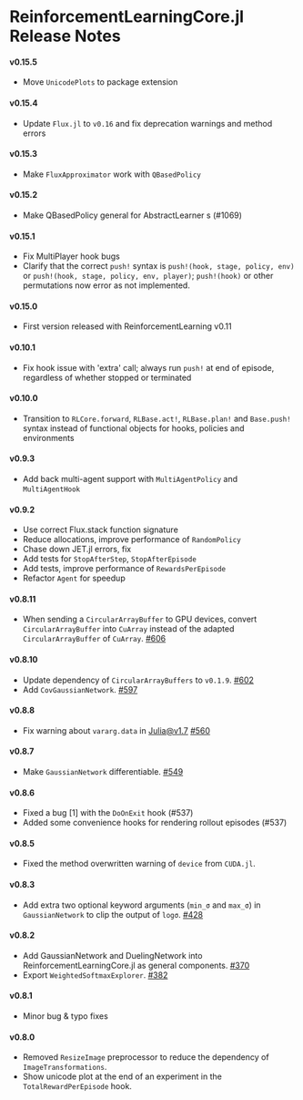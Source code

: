 # ReinforcementLearningCore.jl Release Notes

#### v0.15.5

- Move `UnicodePlots` to package extension

#### v0.15.4

- Update `Flux.jl` to `v0.16` and fix deprecation warnings and method errors

#### v0.15.3

- Make `FluxApproximator` work with `QBasedPolicy`

#### v0.15.2

- Make QBasedPolicy general for AbstractLearner s (#1069)

#### v0.15.1

- Fix MultiPlayer hook bugs
- Clarify that the correct `push!` syntax is `push!(hook, stage, policy, env)` or `push!(hook, stage, policy, env, player)`; `push!(hook)` or other permutations now error as not implemented.

#### v0.15.0

- First version released with ReinforcementLearning v0.11

#### v0.10.1

- Fix hook issue with 'extra' call; always run `push!` at end of episode, regardless of whether stopped or terminated

#### v0.10.0

- Transition to `RLCore.forward`, `RLBase.act!`, `RLBase.plan!` and `Base.push!` syntax instead of functional objects for hooks, policies and environments

#### v0.9.3

- Add back multi-agent support with `MultiAgentPolicy` and `MultiAgentHook`

#### v0.9.2

- Use correct Flux.stack function signature
- Reduce allocations, improve performance of `RandomPolicy`
- Chase down JET.jl errors, fix
- Add tests for `StopAfterStep`, `StopAfterEpisode`
- Add tests, improve performance of `RewardsPerEpisode`
- Refactor `Agent` for speedup

#### v0.8.11

- When sending a `CircularArrayBuffer` to GPU devices, convert `CircularArrayBuffer` into `CuArray` instead of the adapted `CircularArrayBuffer` of `CuArray`. [#606](https://github.com/JuliaReinforcementLearning/ReinforcementLearning.jl/pull/606)

#### v0.8.10

- Update dependency of `CircularArrayBuffers` to `v0.1.9`. [#602](https://github.com/JuliaReinforcementLearning/ReinforcementLearning.jl/pull/602)
- Add `CovGaussianNetwork`. [#597](https://github.com/JuliaReinforcementLearning/ReinforcementLearning.jl/pull/597)
#### v0.8.8

- Fix warning about `vararg.data` in Julia@v1.7 [#560](https://github.com/JuliaReinforcementLearning/ReinforcementLearning.jl/pull/560)

#### v0.8.7

- Make `GaussianNetwork` differentiable. [#549](https://github.com/JuliaReinforcementLearning/ReinforcementLearning.jl/pull/549)

#### v0.8.6

- Fixed a bug [1] with the `DoOnExit` hook (#537)
- Added some convenience hooks for rendering rollout episodes (#537)

#### v0.8.5

- Fixed the method overwritten warning of `device` from `CUDA.jl`.

#### v0.8.3

- Add extra two optional keyword arguments (`min_σ` and `max_σ`) in
  `GaussianNetwork` to clip the output of `logσ`. [#428](https://github.com/JuliaReinforcementLearning/ReinforcementLearning.jl/pull/428)

#### v0.8.2

- Add GaussianNetwork and DuelingNetwork into ReinforcementLearningCore.jl as general components. [#370](https://github.com/JuliaReinforcementLearning/ReinforcementLearning.jl/pull/370)
- Export `WeightedSoftmaxExplorer`.
  [#382](https://github.com/JuliaReinforcementLearning/ReinforcementLearning.jl/pull/382)

#### v0.8.1

- Minor bug & typo fixes

#### v0.8.0

- Removed `ResizeImage` preprocessor to reduce the dependency of `ImageTransformations`. 
- Show unicode plot at the end of an experiment in the `TotalRewardPerEpisode` hook.
